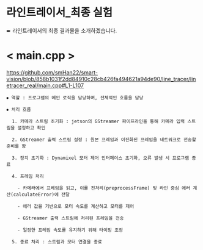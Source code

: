 # 라인트레이서_최종 실험

➨ 라인트레이서의 최종 결과물을 소개하겠습니다.

# < main.cpp >

https://github.com/smHan22/smart-vision/blob/858b1031f2dd84910c28cb426fa494621a94de90/line_tracer/linetracer_real/main.cpp#L1-L107

```
⦁ 역할 : 프로그램의 메인 로직을 담당하며, 전체적인 흐름을 담당

⦁ 처리 흐름

  1. 카메라 스트림 초기화 : jetson의 GStreamer 파이프라인을 통해 카메라 입력 스트림을 설정하고 확인

  2. GStreamer 출력 스트림 설정 : 원본 프레임과 이진화된 프레임을 네트워크로 전송할 준비를 함

  3. 장치 초기화 : Dynamixel 모터 제어 인터페이스 초기화, 오류 발생 시 프로그램 종료

  4. 프레임 처리

    - 카메라에서 프레임을 읽고, 이를 전처리(preprocessFrame) 및 라인 중심 에러 계산(calculateError)에 전달

    - 에러 값을 기반으로 모터 속도를 계산하고 모터를 제어

    - GStreamer 출력 스트림에 처리된 프레임을 전송

    - 일정한 프레임 속도를 유지하기 위해 타이밍 조정

  5. 종료 처리 : 스트림과 모터 연결을 종료 
```
